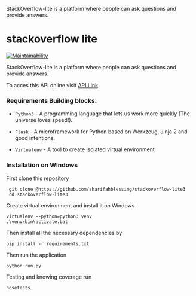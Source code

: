 StackOverflow-lite is a platform where people can ask questions and provide answers.  
# stackoverflow lite

[![Maintainability](https://api.codeclimate.com/v1/badges/d4fd37aec7beb4c5ca1a/maintainability" )](https://codeclimate.com/github/sharifahblessing/stackoverflow-lite3/maintainability)    

StackOverflow-lite is a platform where people can ask questions and provide answers.  

To acces this API online visit [API Link ](https://stackoverflow-app-lite.herokuapp.com)

### Requirements Building blocks.
- ```Python3``` - A programming language that lets us work more quickly (The universe loves speed!).

- ```Flask``` - A microframework for Python based on Werkzeug, Jinja 2 and good intentions.

- ```Virtualenv``` - A tool to create isolated virtual environment

### Installation on WIndows

First clone this repository
```
 git clone @https://github.com/sharifahblessing/stackoverflow-lite3
 cd stackoverflow-lite3
 ```

Create virtual environment and install it on Windows

 ```
 virtualenv --python=python3 venv
 .\venv\bin\activate.bat
 ```

Then install all the necessary dependencies by
 ```
pip install -r requirements.txt
 ```

Then run the application
 ```
 python run.py
 ```
 Testing and knowing coverage run 
 ```
nosetests 
 ```
